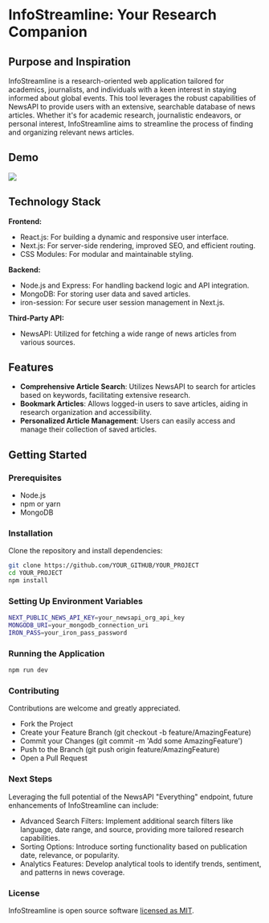 # InfoStreamline: Your Research Companion

## Purpose and Inspiration

InfoStreamline is a research-oriented web application tailored for academics, journalists, and individuals with a keen interest in staying informed about global events. This tool leverages the robust capabilities of NewsAPI to provide users with an extensive, searchable database of news articles. Whether it's for academic research, journalistic endeavors, or personal interest, InfoStreamline aims to streamline the process of finding and organizing relevant news articles.

## Demo

![](./infostreamline.gif)
## Technology Stack

**Frontend:**
- React.js: For building a dynamic and responsive user interface.
- Next.js: For server-side rendering, improved SEO, and efficient routing.
- CSS Modules: For modular and maintainable styling.

**Backend:**
- Node.js and Express: For handling backend logic and API integration.
- MongoDB: For storing user data and saved articles.
- iron-session: For secure user session management in Next.js.

**Third-Party API:**
- NewsAPI: Utilized for fetching a wide range of news articles from various sources.

## Features

- **Comprehensive Article Search**: Utilizes NewsAPI to search for articles based on keywords, facilitating extensive research.
- **Bookmark Articles**: Allows logged-in users to save articles, aiding in research organization and accessibility.
- **Personalized Article Management**: Users can easily access and manage their collection of saved articles.

## Getting Started

### Prerequisites

- Node.js
- npm or yarn
- MongoDB

### Installation

Clone the repository and install dependencies:

```bash
git clone https://github.com/YOUR_GITHUB/YOUR_PROJECT
cd YOUR_PROJECT
npm install
```

### Setting Up Environment Variables
```bash
NEXT_PUBLIC_NEWS_API_KEY=your_newsapi_org_api_key
MONGODB_URI=your_mongodb_connection_uri
IRON_PASS=your_iron_pass_password
```

### Running the Application
```bash
npm run dev
```
### Contributing
Contributions are welcome and greatly appreciated.

- Fork the Project
- Create your Feature Branch (git checkout -b feature/AmazingFeature)
- Commit your Changes (git commit -m 'Add some AmazingFeature')
- Push to the Branch (git push origin feature/AmazingFeature)
- Open a Pull Request

### Next Steps

Leveraging the full potential of the NewsAPI "Everything" endpoint, future enhancements of InfoStreamline can include:

- Advanced Search Filters: Implement additional search filters like language, date range, and source, providing more tailored research capabilities.
- Sorting Options: Introduce sorting functionality based on publication date, relevance, or popularity.
- Analytics Features: Develop analytical tools to identify trends, sentiment, and patterns in news coverage.

### License
InfoStreamline is open source software [licensed as MIT](https://opensource.org/license/mit/).